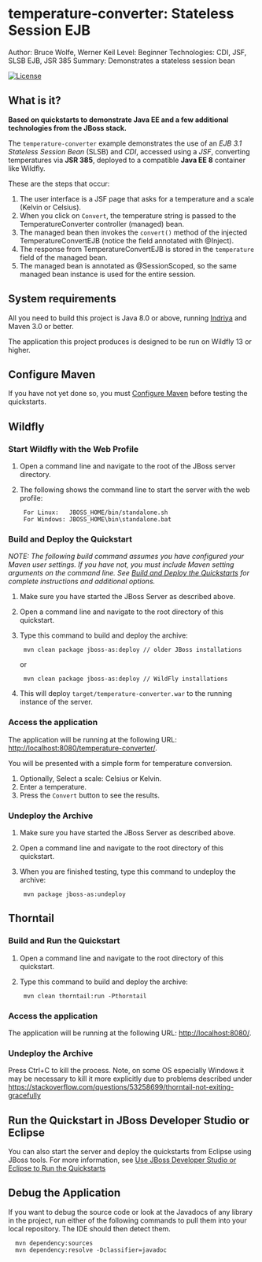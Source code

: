 temperature-converter: Stateless Session EJB
=================================================
Author: Bruce Wolfe, Werner Keil
Level: Beginner
Technologies: CDI, JSF, SLSB EJB, JSR 385
Summary: Demonstrates a stateless session bean 

[![License](http://img.shields.io/badge/license-Apache2-red.svg)](http://opensource.org/licenses/apache-2.0)

What is it?
-----------
**Based on quickstarts to demonstrate Java EE and a few additional technologies from the JBoss stack.**

The `temperature-converter` example demonstrates the use of an *EJB 3.1 Stateless Session Bean* (SLSB) and *CDI*, accessed using a *JSF*, converting temperatures via **JSR 385**, deployed to a compatible **Java EE 8** container like Wildfly.

These are the steps that occur:

1. The user interface is a JSF page that asks for a temperature and a scale (Kelvin or Celsius).
2. When you click on `Convert`, the temperature string is passed to the TemperatureConverter controller (managed) bean.
3. The managed bean then invokes the `convert()` method of the injected TemperatureConvertEJB (notice the field annotated with @Inject).
4. The response from TemperatureConvertEJB is stored in the `temperature` field of the managed bean.
5. The managed bean is annotated as @SessionScoped, so the same managed bean instance is used for the entire session.


System requirements
-------------------

All you need to build this project is Java 8.0 or above, running [Indriya](https://github.com/unitsofmeasurement/indriya) and Maven 3.0 or better.

The application this project produces is designed to be run on Wildfly 13 or higher. 

 
Configure Maven
---------------

If you have not yet done so, you must [Configure Maven](../README.md#mavenconfiguration) before testing the quickstarts.


## Wildfly

### Start Wildfly with the Web Profile

1. Open a command line and navigate to the root of the JBoss server directory.
2. The following shows the command line to start the server with the web profile:

        For Linux:   JBOSS_HOME/bin/standalone.sh
        For Windows: JBOSS_HOME\bin\standalone.bat


### Build and Deploy the Quickstart

_NOTE: The following build command assumes you have configured your Maven user settings. If you have not, you must include Maven setting arguments on the command line. See [Build and Deploy the Quickstarts](../README.md#buildanddeploy) for complete instructions and additional options._

1. Make sure you have started the JBoss Server as described above.
2. Open a command line and navigate to the root directory of this quickstart.
3. Type this command to build and deploy the archive:

        mvn clean package jboss-as:deploy // older JBoss installations
        
      or
      
        mvn clean package jboss-as:deploy // WildFly installations

4. This will deploy `target/temperature-converter.war` to the running instance of the server.
 

### Access the application 

The application will be running at the following URL: <http://localhost:8080/temperature-converter/>.

You will be presented with a simple form for temperature conversion.

1. Optionally, Select a scale: Celsius or Kelvin.
2. Enter a temperature.
3. Press the `Convert` button to see the results.


### Undeploy the Archive

1. Make sure you have started the JBoss Server as described above.
2. Open a command line and navigate to the root directory of this quickstart.
3. When you are finished testing, type this command to undeploy the archive:

        mvn package jboss-as:undeploy

## Thorntail

### Build and Run the Quickstart

1. Open a command line and navigate to the root directory of this quickstart.
2. Type this command to build and deploy the archive:

        mvn clean thorntail:run -Pthorntail

### Access the application 

The application will be running at the following URL: <http://localhost:8080/>.

### Undeploy the Archive

Press Ctrl+C to kill the process.
Note, on some OS especially Windows it may be necessary to kill it more explicitly due to problems described under https://stackoverflow.com/questions/53258699/thorntail-not-exiting-gracefully 


        
Run the Quickstart in JBoss Developer Studio or Eclipse
-------------------------------------
You can also start the server and deploy the quickstarts from Eclipse using JBoss tools. For more information, see [Use JBoss Developer Studio or Eclipse to Run the Quickstarts](../README.md/#useeclipse) 


## Debug the Application

If you want to debug the source code or look at the Javadocs of any library in the project, run either of the following commands to pull them into your local repository. The IDE should then detect them.

      mvn dependency:sources
      mvn dependency:resolve -Dclassifier=javadoc
